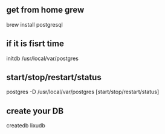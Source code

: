 
## get from home grew
brew install postgresql

## if it is fisrt time
initdb /usr/local/var/postgres

## start/stop/restart/status
postgres -D /usr/local/var/postgres [start/stop/restart/status]

## create your DB
createdb lixudb
